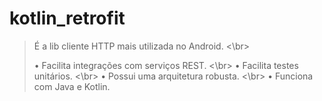 # kotlin_retrofit


<blockquote>
É a lib cliente HTTP mais utilizada no Android. <\br>

• Facilita integrações com serviços REST.  <\br>
• Facilita testes unitários.  <\br>
• Possui uma arquitetura robusta. <\br>
• Funciona com Java e Kotlin.
